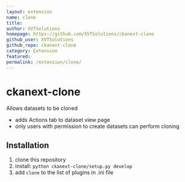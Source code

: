 ```yaml
---
layout: extension
name: clone
title: 
author: XVTSolutions
homepage: https://github.com/XVTSolutions/ckanext-clone
github_user: XVTSolutions
github_repo: ckanext-clone
category: Extension
featured: 
permalink: /extension/clone/
---
```



ckanext-clone
============
Allows datasets to be cloned
+ adds Actions tab to dataset view page
+ only users with permission to create datasets can perform cloning

Installation
-------------
1. clone this repository
2. install: `python ckanext-clone/setup.py develop`
3. add `clone` to the list of plugins in .ini file


